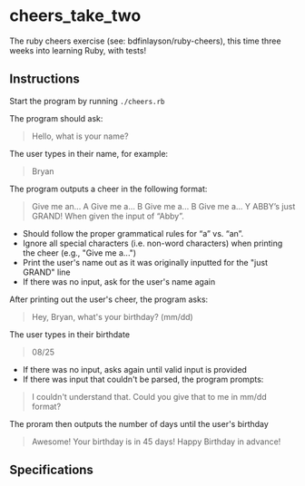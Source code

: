 # cheers_take_two
The ruby cheers exercise (see: bdfinlayson/ruby-cheers), this time three weeks into learning Ruby, with tests!

## Instructions
Start the program by running `./cheers.rb`

The program should ask:

> Hello, what is your name?

The user types in their name, for example:

> Bryan

The program outputs a cheer in the following format:

> Give me an... A
> Give me a... B
> Give me a... B
> Give me a... Y
> ABBY’s just GRAND!
> When given the input of “Abby”.

* Should follow the proper grammatical rules for “a” vs. “an”.
* Ignore all special characters (i.e. non-word characters) when printing the cheer (e.g., "Give me a...")
* Print the user's name out as it was originally inputted for the "just GRAND" line
* If there was no input, ask for the user's name again

After printing out the user's cheer, the program asks:

> Hey, Bryan, what's your birthday? (mm/dd)

The user types in their birthdate

> 08/25

* If there was no input, asks again until valid input is provided
* If there was input that couldn't be parsed, the program prompts:

> I couldn't understand that. Could you give that to me in mm/dd format?

The proram then outputs the number of days until the user's birthday

> Awesome! Your birthday is in 45 days! Happy Birthday in advance!

## Specifications


